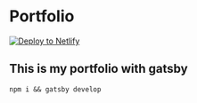 # Portfolio

[![Deploy to Netlify](https://www.netlify.com/img/deploy/button.svg)](https://app.netlify.com/start/deploy?repository=https://github.com/yandre13/gatsby-starter)

## This is my portfolio with gatsby

```
npm i && gatsby develop
```
